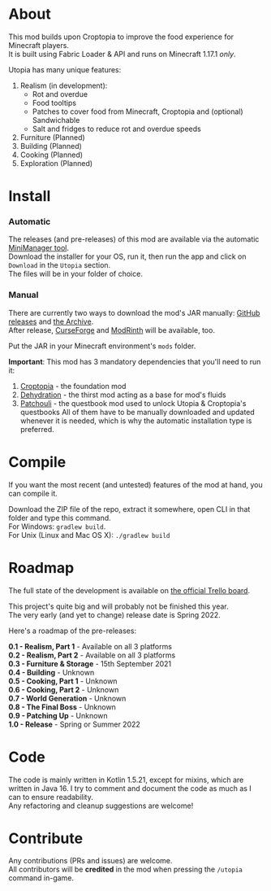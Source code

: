 # About

This mod builds upon Croptopia to improve the food experience for Minecraft players.  
It is built using Fabric Loader & API and runs on Minecraft 1.17.1 _only_.

Utopia has many unique features:
1. Realism (in development):
    - Rot and overdue
    - Food tooltips
    - Patches to cover food from Minecraft, Croptopia and (optional) Sandwichable
    - Salt and fridges to reduce rot and overdue speeds
2. Furniture (Planned)
3. Building (Planned)
4. Cooking (Planned)
5. Exploration (Planned)

# Install

### Automatic

The releases (and pre-releases) of this mod are available via the automatic [MiniManager tool](https://github.com/RedGrapefruit09/MiniManager).\
Download the installer for your OS, run it, then run the app and click on `Download` in the `Utopia` section.\
The files will be in your folder of choice.

### Manual

There are currently two ways to download the mod's JAR manually: [GitHub releases](https://github.com/RedGrapefruit09/Utopia/releases) and [the Archive](https://github.com/RedGrapefruit09/Archive).\
After release, [CurseForge](https://curseforge.com) and [ModRinth](https://modrinth.com) will be available, too.

Put the JAR in your Minecraft environment's `mods` folder.

**Important**: This mod has 3 mandatory dependencies that you'll need to run it:
1. [Croptopia](https://github.com/ExcessiveAmountsOfZombies/Croptopia) - the foundation mod
2. [Dehydration](https://github.com/Globox1997/Dehydration) - the thirst mod acting as a base for mod's fluids
3. [Patchouli](https://github.com/https://github.com/VazkiiMods/Patchouli) - the questbook mod used to unlock Utopia & Croptopia's questbooks
All of them have to be manually downloaded and updated whenever it is needed, which is why the automatic installation type is preferred.

# Compile

If you want the most recent (and untested) features of the mod at hand, you can compile it.

Download the ZIP file of the repo, extract it somewhere, open CLI in that folder and type this command.\
For Windows: `gradlew build`.\
For Unix (Linux and Mac OS X): `./gradlew build`

# Roadmap

The full state of the development is available on [the official Trello board](https://trello.com/b/jwybJXPQ/utopia).

This project's quite big and will probably not be finished this year.\
The very early (and yet to change) release date is Spring 2022.

Here's a roadmap of the pre-releases:

**0.1 - Realism, Part 1** - Available on all 3 platforms\
**0.2 - Realism, Part 2** - Available on all 3 platforms\
**0.3 - Furniture & Storage** - 15th September 2021\
**0.4 - Building** - Unknown\
**0.5 - Cooking, Part 1** - Unknown\
**0.6 - Cooking, Part 2** - Unknown\
**0.7 - World Generation** - Unknown\
**0.8 - The Final Boss** - Unknown\
**0.9 - Patching Up** - Unknown\
**1.0 - Release** - Spring or Summer 2022

# Code

The code is mainly written in Kotlin 1.5.21, except for mixins, which are written in Java 16.
I try to comment and document the code as much as I can to ensure readability.  
Any refactoring and cleanup suggestions are welcome!

# Contribute

Any contributions (PRs and issues) are welcome.  
All contributors will be **credited** in the mod when pressing the ```/utopia``` command in-game.
